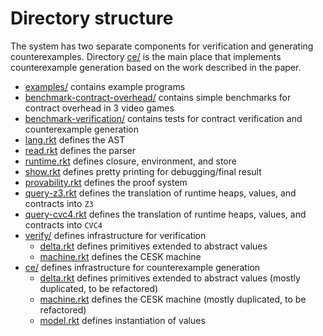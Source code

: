 Directory structure
==========================================

The system has two separate components for verification and generating counterexamples.
Directory [ce/](https://github.com/philnguyen/soft-contract/tree/pldi-aec-2015/soft-contract/ce)
is the main place that implements counterexample generation based on the work described in the paper.

* [examples/](https://github.com/philnguyen/soft-contract/tree/pldi-aec-2015/soft-contract/examples)
  contains example programs
* [benchmark-contract-overhead/](https://github.com/philnguyen/soft-contract/tree/pldi-aec-2015/soft-contract/benchmark-contract-overhead)
  contains simple benchmarks for contract overhead in 3 video games
* [benchmark-verification/](https://github.com/philnguyen/soft-contract/tree/pldi-aec-2015/soft-contract/benchmark-verification)
  contains tests for contract verification and counterexample generation
* [lang.rkt](https://github.com/philnguyen/soft-contract/blob/pldi-aec-2015/soft-contract/lang.rkt)
  defines the AST
* [read.rkt](https://github.com/philnguyen/soft-contract/blob/pldi-aec-2015/soft-contract/read.rkt)
  defines the parser
* [runtime.rkt](https://github.com/philnguyen/soft-contract/blob/pldi-aec-2015/soft-contract/runtime.rkt) defines closure, environment, and store
* [show.rkt](https://github.com/philnguyen/soft-contract/blob/pldi-aec-2015/soft-contract/show.rkt)
  defines pretty printing for debugging/final result
* [provability.rkt](https://github.com/philnguyen/soft-contract/blob/pldi-aec-2015/soft-contract/provability.rkt)
  defines the proof system
* [query-z3.rkt](https://github.com/philnguyen/soft-contract/blob/pldi-aec-2015/soft-contract/query-z3.rkt)
  defines the translation of runtime heaps, values, and contracts into `Z3`
* [query-cvc4.rkt](https://github.com/philnguyen/soft-contract/blob/pldi-aec-2015/soft-contract/query-cvc4.rkt)
  defines the translation of runtime heaps, values, and contracts into `CVC4`
* [verify/](https://github.com/philnguyen/soft-contract/blob/pldi-aec-2015/soft-contract/verify)
  defines infrastructure for verification
  - [delta.rkt](https://github.com/philnguyen/soft-contract/blob/pldi-aec-2015/soft-contract/verify/delta.rkt)
    defines primitives extended to abstract values
  - [machine.rkt](https://github.com/philnguyen/soft-contract/blob/pldi-aec-2015/soft-contract/verify/machine.rkt)
    defines the CESK machine
* [ce/](https://github.com/philnguyen/soft-contract/blob/pldi-aec-2015/soft-contract/ce)
  defines infrastructure for counterexample generation
  - [delta.rkt](https://github.com/philnguyen/soft-contract/blob/pldi-aec-2015/soft-contract/ce/delta.rkt)
    defines primitives extended to abstract values (mostly duplicated, to be refactored)
  - [machine.rkt](https://github.com/philnguyen/soft-contract/blob/pldi-aec-2015/soft-contract/ce/machine.rkt)
    defines the CESK machine (mostly duplicated, to be refactored)
  - [model.rkt](https://github.com/philnguyen/soft-contract/blob/pldi-aec-2015/soft-contract/ce/model.rkt)
    defines instantiation of values
